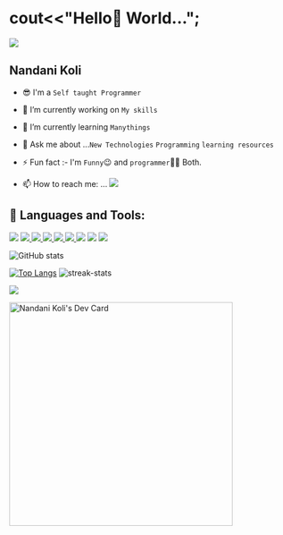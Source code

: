 # cout<<"Hello:wave: World...";
<img src="https://github.com/Ayush7614/Ayush7614/raw/main/Hello.gif">

## Nandani Koli

- :sunglasses: I'm a `Self taught Programmer`

- 🔭 I’m currently working on `My skills`

- 🌱 I’m currently learning `Manythings`

- 💬 Ask me about ...`New Technologies` `Programming` `learning resources`

- ⚡ Fun fact :-  I'm `Funny`:wink: and `programmer`:woman_technologist: Both.

- 📫 How to reach me: ...
    <a href = "https://www.linkedin.com/in/nandani-koli-43197420b/"><img src="https://img.icons8.com/fluent/48/000000/linkedin.png"/></a>
    

## 🚀 Languages and Tools:


<p align="left"> 
    <a href ="https://www.cplusplus.com/"><img src="https://img.icons8.com/color/48/000000/c-plus-plus-logo.png"/></a>
    <a href="https://www.java.com" target="_blank"> <img src="https://img.icons8.com/color/48/000000/java-coffee-cup-logo.png"/> </a>
<!--     <a href="https://reactjs.org/" target="_blank"> <img src="https://img.icons8.com/color/48/000000/react-native.png"/> </a>
    <a href="https://spring.io/projects/spring-boot" target="_blank"> <img src="https://img.icons8.com/color/48/000000/spring-logo.png"/> </a>  -->
    <a href="https://developer.mozilla.org/en-US/docs/Web/JavaScript" target="_blank"> <img src="https://img.icons8.com/color/48/000000/javascript.png"/> </a> 
    <a href="https://www.w3.org/html/" target="_blank"> <img src="https://img.icons8.com/color/48/000000/html-5.png"/> </a> 
    <a href="https://www.w3schools.com/css/" target="_blank"> <img src="https://img.icons8.com/color/48/000000/css3.png"/> </a> 
    <a href="https://getbootstrap.com" target="_blank"> <img src="https://img.icons8.com/color/48/000000/bootstrap.png"/> </a> 
<!--     <a href="https://www.python.org" target="_blank"> <img src="https://img.icons8.com/color/48/000000/python.png"/> </a> 
    <a style="padding-right:8px;" href="https://nodejs.org" target="_blank"> <img src="https://img.icons8.com/color/48/000000/nodejs.png"/> </a> 
    <a style="padding-right:8px;" href="https://www.mysql.com/" target="_blank"> <img src="https://img.icons8.com/fluent/50/000000/mysql-logo.png"/> </a>
    <a href="https://www.mongodb.com/" target="_blank"> <img src="https://raw.githubusercontent.com/devicons/devicon/master/icons/mongodb/mongodb-original-wordmark.svg" alt="mongodb" width="48" height="48"/> </a> 
    <a href="https://firebase.google.com/" target="_blank"> <img src="https://img.icons8.com/color/48/000000/firebase.png"/> </a> 
    <a href="https://postman.com" target="_blank"> <img src="https://www.vectorlogo.zone/logos/getpostman/getpostman-icon.svg" alt="postman" width="45" height="45"/> </a>  
-->
  <a href =" "><img src="https://img.icons8.com/fluency/80/000000/mysql-logo.png"/></a>
  <a href ="" ><img src="https://img.icons8.com/officel/80/000000/php-logo.png"/></a>
    <a href="https://git-scm.com/" target="_blank"> <img src="https://img.icons8.com/color/48/000000/git.png"/> </a>  
</p>


![GitHub stats](https://github-readme-stats.vercel.app/api?username=Nandani-koli&show_icons=true&theme=radical)

[![Top Langs](https://github-readme-stats.vercel.app/api/top-langs/?username=Nandani-koli&layout=compact)](https://github.com/Nandani-koli/github-readme-stats) ![streak-stats](https://github-readme-streak-stats.herokuapp.com/?user=Nandani-koli&)

<img src = "https://activity-graph.herokuapp.com/graph?username=Nandani-koli&bg_color=0f2d3d&color=1cadfb&line=1cadfb&point=1cadfb&area=true&hide_border=true">

<a href="https://app.daily.dev/nandanikoli"><img src="https://api.daily.dev/devcards/b7177b0409bc498ab02d1aa9aff7a128.png?r=4yj" width="400" alt="Nandani Koli's Dev Card"/></a>
